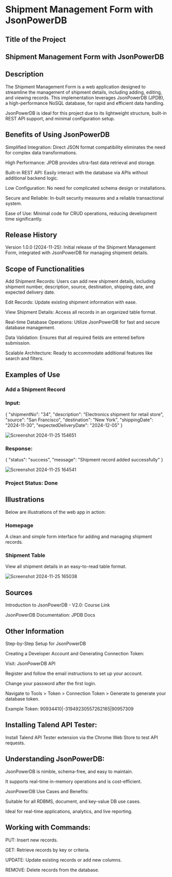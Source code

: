 # Shipment Management Form with JsonPowerDB

## Title of the Project

## Shipment Management Form with JsonPowerDB

## Description

The Shipment Management Form is a web application designed to streamline the management of shipment details, including adding, editing, and viewing records. This implementation leverages JsonPowerDB (JPDB), a high-performance NoSQL database, for rapid and efficient data handling.

JsonPowerDB is ideal for this project due to its lightweight structure, built-in REST API support, and minimal configuration setup.


## Benefits of Using JsonPowerDB

Simplified Integration: Direct JSON format compatibility eliminates the need for complex data transformations.

High Performance: JPDB provides ultra-fast data retrieval and storage.

Built-in REST API: Easily interact with the database via APIs without additional backend logic.

Low Configuration: No need for complicated schema design or installations.

Secure and Reliable: In-built security measures and a reliable transactional system.

Ease of Use: Minimal code for CRUD operations, reducing development time significantly.


## Release History

Version 1.0.0 (2024-11-25): Initial release of the Shipment Management Form, integrated with JsonPowerDB for managing shipment details.


## Scope of Functionalities

Add Shipment Records: Users can add new shipment details, including shipment number, description, source, destination, shipping date, and expected delivery date.

Edit Records: Update existing shipment information with ease.

View Shipment Details: Access all records in an organized table format.

Real-time Database Operations: Utilize JsonPowerDB for fast and secure database management.

Data Validation: Ensures that all required fields are entered before submission.

Scalable Architecture: Ready to accommodate additional features like search and filters.


## Examples of Use


### Add a Shipment Record

### Input:

{
  "shipmentNo": "34",
  "description": "Electronics shipment for retail store",
  "source": "San Francisco",
  "destination": "New York",
  "shippingDate": "2024-11-30",
  "expectedDeliveryDate": "2024-12-05"
}

![Screenshot 2024-11-25 154651](https://github.com/user-attachments/assets/0acfdaac-2b36-446b-a72c-5cb03831a93d)


### Response:


{
  "status": "success",
  "message": "Shipment record added successfully"
}

![Screenshot 2024-11-25 164541](https://github.com/user-attachments/assets/7a50e603-5f89-40ca-8ea9-7b8c3e666e68)


### Project Status: Done


## Illustrations

Below are illustrations of the web app in action:


### Homepage

A clean and simple form interface for adding and managing shipment records.


### Shipment Table

View all shipment details in an easy-to-read table format.

![Screenshot 2024-11-25 165038](https://github.com/user-attachments/assets/bb37585d-f5cb-4c97-8613-e0238e5c44c1)


## Sources

Introduction to JsonPowerDB - V2.0: Course Link

JsonPowerDB Documentation: JPDB Docs


## Other Information

Step-by-Step Setup for JsonPowerDB

Creating a Developer Account and Generating Connection Token:

Visit: JsonPowerDB API

Register and follow the email instructions to set up your account.

Change your password after the first login.

Navigate to Tools > Token > Connection Token > Generate to generate your database token.

Example Token: 90934410|-31949230557262165|90957309


## Installing Talend API Tester:

Install Talend API Tester extension via the Chrome Web Store to test API requests.


## Understanding JsonPowerDB:

JsonPowerDB is nimble, schema-free, and easy to maintain.

It supports real-time in-memory operations and is cost-efficient.

JsonPowerDB Use Cases and Benefits:

Suitable for all RDBMS, document, and key-value DB use cases.

Ideal for real-time applications, analytics, and live reporting.


## Working with Commands:

PUT: Insert new records.

GET: Retrieve records by key or criteria.

UPDATE: Update existing records or add new columns.

REMOVE: Delete records from the database.



